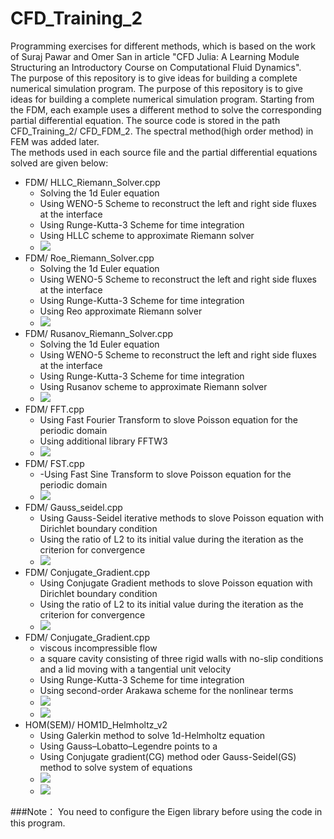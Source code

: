 # CFD_Training_2
Programming exercises for different methods, which is based on the work of Suraj Pawar and Omer San in article "CFD Julia: A Learning Module Structuring an Introductory Course on Computational Fluid Dynamics".  
The purpose of this repository is to give ideas for building a complete numerical simulation program. The purpose of this repository is to give ideas for building a complete numerical simulation program. Starting from the FDM, each example uses a different method to solve the corresponding partial differential equation. The source code is stored in the path CFD\_Training\_2/ CFD\_FDM_2. The spectral method(high order method) in FEM was added later.   
The methods used in each source file and the partial differential equations solved are given below:  

-  FDM/ HLLC\_Riemann_Solver.cpp  
	-  Solving the 1d Euler equation
	-  Using WENO-5 Scheme to reconstruct the left and right side fluxes at the interface
	-  Using Runge-Kutta-3 Scheme for time integration
	-  Using HLLC scheme to approximate Riemann solver
	-  ![](https://github.com/adin888/CFD_Training_2/blob/main/CFD_FDM_2/FDM/HLLC_Riemann_Solver.png)
-  FDM/ Roe\_Riemann_Solver.cpp
	-  Solving the 1d Euler equation
	-  Using WENO-5 Scheme to reconstruct the left and right side fluxes at the interface
	-  Using Runge-Kutta-3 Scheme for time integration
	-  Using Reo approximate Riemann solver 
	-  ![](https://github.com/adin888/CFD_Training_2/blob/main/CFD_FDM_2/FDM/Roe_Riemann_Solver.png)
-  FDM/ Rusanov\_Riemann_Solver.cpp
	-  Solving the 1d Euler equation
	-  Using WENO-5 Scheme to reconstruct the left and right side fluxes at the interface
	-  Using Runge-Kutta-3 Scheme for time integration
	-  Using Rusanov scheme to approximate Riemann solver
	-  ![](https://github.com/adin888/CFD_Training_2/blob/main/CFD_FDM_2/FDM/Rusanov_Riemann_Solver.png)
-  FDM/ FFT.cpp
	-  Using Fast Fourier Transform to slove Poisson equation for the periodic domain
	-  Using additional library FFTW3
	-  ![](https://github.com/adin888/CFD_Training_2/blob/main/CFD_FDM_2/FDM/FFT.png)
-  FDM/ FST.cpp
	-  -Using Fast Sine Transform to slove Poisson equation for the periodic domain
	-  ![](https://github.com/adin888/CFD_Training_2/blob/main/CFD_FDM_2/FDM/FST.png)
-  FDM/ Gauss\_seidel.cpp
	-  Using Gauss-Seidel iterative methods to slove Poisson equation with Dirichlet boundary condition
	-  Using the ratio of L2 to its initial value during the iteration as the criterion for convergence
	-  ![](https://github.com/adin888/CFD_Training_2/blob/main/CFD_FDM_2/FDM/Gauss_seidel.png)
-  FDM/ Conjugate\_Gradient.cpp
	-  Using Conjugate Gradient methods to slove Poisson equation with Dirichlet boundary condition
	-  Using the ratio of L2 to its initial value during the iteration as the criterion for convergence
	-  ![](https://github.com/adin888/CFD_Training_2/blob/main/CFD_FDM_2/FDM/Conjugate_Gradient.png)
-  FDM/ Conjugate\_Gradient.cpp
	-  viscous incompressible flow
	-  a square cavity consisting of three rigid walls with no-slip conditions and a lid moving with a tangential unit velocity
	-  Using Runge-Kutta-3 Scheme for time integration
	-  Using second-order Arakawa scheme for the nonlinear terms
	-  ![](https://github.com/adin888/CFD_Training_2/blob/main/CFD_FDM_2/FDM/Lid_Driven_Cavity_w.png)
	-  ![](https://github.com/adin888/CFD_Training_2/blob/main/CFD_FDM_2/FDM/Lid_Driven_Cavity_psi.png)
-   HOM(SEM)/ HOM1D\_Helmholtz_v2
	-   Using Galerkin method to solve 1d-Helmholtz equation
	-   Using Gauss–Lobatto–Legendre points to a
	-   Using Conjugate gradient(CG) method oder Gauss-Seidel(GS) method to solve system of equations
	-   ![](https://github.com/adin888/CFD_Training_2/blob/main/CFD_FDM_2/HOM(SEM)/HOM1D_HelmholtzCG.png)
	-   ![](https://github.com/adin888/CFD_Training_2/blob/main/CFD_FDM_2/HOM(SEM)/HOM1D_HelmholtzGS.png)  
  
###Note：
You need to configure the Eigen library before using the code in this program. 
